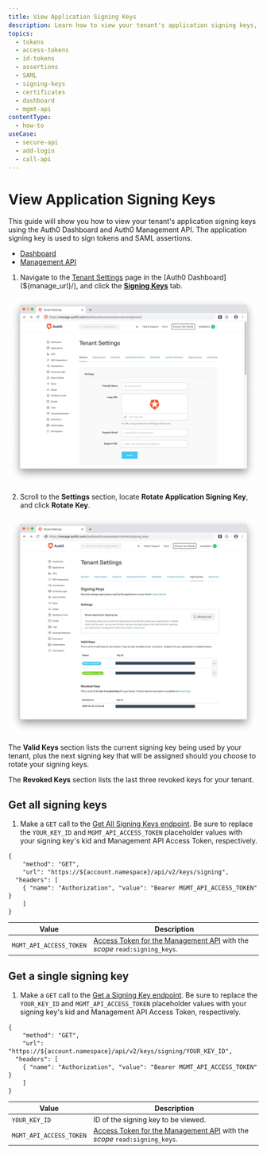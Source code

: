 ```yaml
---
title: View Application Signing Keys
description: Learn how to view your tenant's application signing keys, which are used to sign tokens and SAML assertions, using the Auth0 Dashboard and Auth0 Management API.
topics:
  - tokens
  - access-tokens
  - id-tokens
  - assertions
  - SAML
  - signing-keys
  - certificates
  - dashboard
  - mgmt-api
contentType:
  - how-to
useCase:
  - secure-api
  - add-login
  - call-api
---
```


# View Application Signing Keys

This guide will show you how to view your tenant's application signing keys using the Auth0 Dashboard and Auth0 Management API. The application signing key is used to sign tokens and SAML assertions.

<div class="code-picker">
  <div class="languages-bar">
    <ul>
      <li class="active"><a href="#dashboard" data-toggle="tab">Dashboard</a></li>
      <li><a href="#mgmt-api" data-toggle="tab">Management API</a></li>
    </ul>
  </div>
  <div class="tab-content">
    <div id="dashboard" class="tab-pane active">

1. Navigate to the [Tenant Settings](${manage_url}/#/tenant) page in the [Auth0 Dashboard](${manage_url}/), and click the [**Signing Keys**](${manage_url}/#/tenant/signing_keys) tab.

![View Advanced Tenant Settings](/media/articles/dashboard/tenants/tenant-settings.png)

2. Scroll to the **Settings** section, locate **Rotate Application Signing Key**, and click **Rotate Key**.

![View Signing Key Tenant Settings](/media/articles/dashboard/tenants/tenant-settings-signing-keys.png)

The **Valid Keys** section lists the current signing key being used by your tenant, plus the next signing key that will be assigned should you choose to rotate your signing keys.

The **Revoked Keys** section lists the last three revoked keys for your tenant. 
    </div>
    <div id="mgmt-api" class="tab-pane">

## Get all signing keys

1. Make a `GET` call to the [Get All Signing Keys endpoint](/api/management/v2#!/signing_keys/get_signing_keys). Be sure to replace the `YOUR_KEY_ID` and `MGMT_API_ACCESS_TOKEN` placeholder values with your signing key's kid and Management API Access Token, respectively.

```har
{
	"method": "GET",
	"url": "https://${account.namespace}/api/v2/keys/signing",
  "headers": [
  	{ "name": "Authorization", "value": "Bearer MGMT_API_ACCESS_TOKEN" }
	]
}
```

| **Value** | **Description** |
| - | - |
| `MGMT_API_ACCESS_TOKEN`  | [Access Token for the Management API](/api/management/v2/tokens) with the <dfn data-key="scope">scope</dfn> `read:signing_keys`. |

## Get a single signing key

1. Make a `GET` call to the [Get a Signing Key endpoint](/api/management/v2#!/signing_keys/get_signing_key). Be sure to replace the `YOUR_KEY_ID` and `MGMT_API_ACCESS_TOKEN` placeholder values with your signing key's kid and Management API Access Token, respectively.

```har
{
	"method": "GET",
	"url": "https://${account.namespace}/api/v2/keys/signing/YOUR_KEY_ID",
  "headers": [
  	{ "name": "Authorization", "value": "Bearer MGMT_API_ACCESS_TOKEN" }
	]
}
```

| **Value** | **Description** |
| - | - |
| `YOUR_KEY_ID` | ID of the signing key to be viewed. |
| `MGMT_API_ACCESS_TOKEN`  | [Access Token for the Management API](/api/management/v2/tokens) with the <dfn data-key="scope">scope</dfn> `read:signing_keys`. |

</div>
  </div>
</div>





